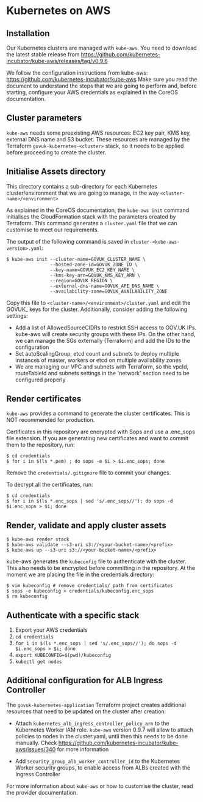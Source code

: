 # Kubernetes on AWS

## Installation

Our Kubernetes clusters are managed with `kube-aws`. You need to download the latest stable release
from https://github.com/kubernetes-incubator/kube-aws/releases/tag/v0.9.6

We follow the configuration instructions from kube-aws: https://github.com/kubernetes-incubator/kube-aws
Make sure you read the document to understand the steps that we are going to perform and, before starting, 
configure your AWS credentials as explained in the CoreOS documentation.

## Cluster parameters

`kube-aws` needs some preexisting AWS resources: EC2 key pair, KMS key, external DNS name and S3 bucket.
These resources are managed by the Terraform `govuk-kubernetes-<cluster>` stack, so it needs to be
applied before proceeding to create the cluster.

## Initialise Assets directory

This directory contains a sub-directory for each Kubernetes cluster/environment that we are going to manage,
in the way `<cluster-name>/<environment>`

As explained in the CoreOS documentation, the `kube-aws init` command initialises the CloudFormation stack 
with the parameters created by Terraform. This command generates a `cluster.yaml` file that we can
customise to meet our requirements.

The output of the following command is saved in `cluster-<kube-aws-version>.yaml`:

```
$ kube-aws init --cluster-name=GOVUK_CLUSTER_NAME \
                --hosted-zone-id=GOVUK_ZONE_ID \
                --key-name=GOVUK_EC2_KEY_NAME \
                --kms-key-arn=GOVUK_KMS_KEY_ARN \
                --region=GOVUK_REGION \
                --external-dns-name=GOVUK_API_DNS_NAME \
                --availability-zone=GOVUK_AVAILABILITY_ZONE
```

Copy this file to `<cluster-name>/<environment>/cluster.yaml` and edit the GOVUK_ keys for the cluster. Additionally,
consider adding the following settings:
- Add a list of AllowedSourceCIDRs to restrict SSH access to GOV.UK IPs. kube-aws will create security groups
with these IPs. On the other hand, we can manage the SGs externally (Terraform) and add the IDs to the configuration
- Set autoScalingGroup, etcd count and subnets to deploy multiple instances of master, workers or etcd on multiple
availability zones
- We are managing our VPC and subnets with Terraform, so the vpcId, routeTableId and subnets settings in the 'network'
section need to be configured properly

## Render certificates

`kube-aws` provides a command to generate the cluster certificates. This is NOT recommended for production.

Certificates in this repository are encrypted with Sops and use a .enc_sops file extension. If you are generating
new certificates and want to commit them to the repository, run:

```
$ cd credentials
$ for i in $(ls *.pem) ; do sops -e $i > $i.enc_sops; done
```

Remove the `credentials/.gitignore` file to commit your changes.

To decrypt all the certificates, run:

```
$ cd credentials
$ for i in $(ls *.enc_sops | sed 's/.enc_sops//'); do sops -d $i.enc_sops > $i; done
```

## Render, validate and apply cluster assets

```
$ kube-aws render stack
$ kube-aws validate --s3-uri s3://<your-bucket-name>/<prefix>
$ kube-aws up --s3-uri s3://<your-bucket-name>/<prefix>
```

kube-aws generates the `kubeconfig` file to authenticate with the cluster. This also needs to be encrypted
before committing in the repository. At the moment we are placing the file in the credentials directory:

```
$ vim kubeconfig # remove credentials/ path from certificates
$ sops -e kubeconfig > credentials/kubeconfig.enc_sops
$ rm kubeconfig
```

## Authenticate with a specific stack

1. Export your AWS credentials
2. `cd credentials`
3. `for i in $(ls *.enc_sops | sed 's/.enc_sops//'); do sops -d $i.enc_sops > $i; done`
4. `export KUBECONFIG=$(pwd)/kubeconfig`
5. `kubectl get nodes`

## Additional configuration for ALB Ingress Controller

The `govuk-kubernetes-application` Terraform project creates additional resources that
need to be updated on the cluster after creation:

- Attach `kubernetes_alb_ingress_controller_policy_arn` to the Kubernetes Worker IAM role. `kube-aws` version 0.9.7 will allow to attach policies to
nodes in the cluster.yaml, until then this needs to be done manually. Check https://github.com/kubernetes-incubator/kube-aws/issues/340
for more information

- Add `security_group_alb_worker_controller_id` to the Kubernetes Worker security groups, to enable access from ALBs created with the Ingress Controller

For more information about `kube-aws` or how to customise the cluster, read the provider documentation.

